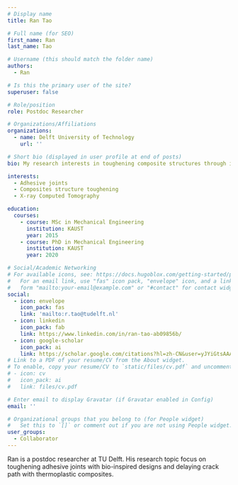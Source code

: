 ```yaml
---
# Display name
title: Ran Tao

# Full name (for SEO)
first_name: Ran
last_name: Tao

# Username (this should match the folder name)
authors:
  - Ran

# Is this the primary user of the site?
superuser: false

# Role/position
role: Postdoc Researcher

# Organizations/Affiliations
organizations:
  - name: Delft University of Technology
    url: ''

# Short bio (displayed in user profile at end of posts)
bio: My research interests in toughening composite structures through innovative heterogenous designs, for creating sustainable, reliable, and high-performance bonded joints.

interests:
  - Adhesive joints
  - Composites structure toughening
  - X-ray Computed Tomography

education:
  courses:
    - course: MSc in Mechanical Engineering
      institution: KAUST
      year: 2015
    - course: PhD in Mechanical Engineering
      institution: KAUST
      year: 2020

# Social/Academic Networking
# For available icons, see: https://docs.hugoblox.com/getting-started/page-builder/#icons
#   For an email link, use "fas" icon pack, "envelope" icon, and a link in the
#   form "mailto:your-email@example.com" or "#contact" for contact widget.
social:
  - icon: envelope
    icon_pack: fas
    link: 'mailto:r.tao@tudelft.nl'
  - icon: linkedin
    icon_pack: fab
    link: https://www.linkedin.com/in/ran-tao-ab09856b/
  - icon: google-scholar
    icon_pack: ai
    link: https://scholar.google.com/citations?hl=zh-CN&user=yJYiGtsAAAAJ
# Link to a PDF of your resume/CV from the About widget.
# To enable, copy your resume/CV to `static/files/cv.pdf` and uncomment the lines below.
# - icon: cv
#   icon_pack: ai
#   link: files/cv.pdf

# Enter email to display Gravatar (if Gravatar enabled in Config)
email: ''

# Organizational groups that you belong to (for People widget)
#   Set this to `[]` or comment out if you are not using People widget.
user_groups:
  - Collaborator
---
```


Ran is a postdoc researcher at TU Delft. His research topic focus on toughening adhesive joints with bio-inspired designs and delaying crack path with thermoplastic composites.
